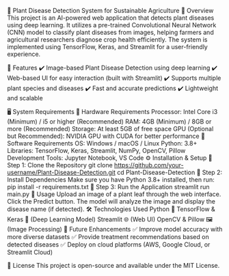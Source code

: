 🌱 Plant Disease Detection System for Sustainable Agriculture
📌 Overview
This project is an AI-powered web application that detects plant diseases using deep learning. It utilizes a pre-trained Convolutional Neural Network (CNN) model to classify plant diseases from images, helping farmers and agricultural researchers diagnose crop health efficiently. The system is implemented using TensorFlow, Keras, and Streamlit for a user-friendly experience.

🚀 Features
✔️ Image-based Plant Disease Detection using deep learning
✔️ Web-based UI for easy interaction (built with Streamlit)
✔️ Supports multiple plant species and diseases
✔️ Fast and accurate predictions
✔️ Lightweight and scalable

🖥️ System Requirements
🔹 Hardware Requirements
Processor: Intel Core i3 (Minimum) / i5 or higher (Recommended)
RAM: 4GB (Minimum) / 8GB or more (Recommended)
Storage: At least 5GB of free space
GPU (Optional but Recommended): NVIDIA GPU with CUDA for better performance
🔹 Software Requirements
OS: Windows / macOS / Linux
Python: 3.8+
Libraries: TensorFlow, Keras, Streamlit, NumPy, OpenCV, Pillow
Development Tools: Jupyter Notebook, VS Code
⚙️ Installation & Setup
🔹 Step 1: Clone the Repository
git clone https://github.com/your-username/Plant-Disease-Detection.git
cd Plant-Disease-Detection
🔹 Step 2: Install Dependencies
Make sure you have Python 3.8+ installed, then run:
pip install -r requirements.txt
🔹 Step 3: Run the Application
streamlit run main.py
📸 Usage
Upload an image of a plant leaf through the web interface.
Click the Predict button.
The model will analyze the image and display the disease name (if detected).
🛠️ Technologies Used
Python 🐍
TensorFlow & Keras 🤖 (Deep Learning Model)
Streamlit 🌐 (Web UI)
OpenCV & Pillow 🖼️ (Image Processing)
📌 Future Enhancements
✅ Improve model accuracy with more diverse datasets
✅ Provide treatment recommendations based on detected diseases
✅ Deploy on cloud platforms (AWS, Google Cloud, or Streamlit Cloud)

📜 License
This project is open-source and available under the MIT License.
